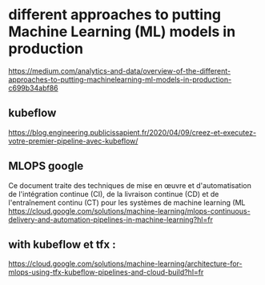 # different approaches to putting Machine Learning (ML) models in production

https://medium.com/analytics-and-data/overview-of-the-different-approaches-to-putting-machinelearning-ml-models-in-production-c699b34abf86

## kubeflow 

https://blog.engineering.publicissapient.fr/2020/04/09/creez-et-executez-votre-premier-pipeline-avec-kubeflow/

## MLOPS google
Ce document traite des techniques de mise en œuvre et d'automatisation de l'intégration continue (CI), de la livraison continue (CD) et de l'entraînement continu (CT) pour les systèmes de machine learning (ML
https://cloud.google.com/solutions/machine-learning/mlops-continuous-delivery-and-automation-pipelines-in-machine-learning?hl=fr

## with kubeflow et tfx :
https://cloud.google.com/solutions/machine-learning/architecture-for-mlops-using-tfx-kubeflow-pipelines-and-cloud-build?hl=fr
